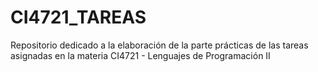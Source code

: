 # CI4721_TAREAS
Repositorio dedicado a la elaboración de la parte prácticas de las tareas asignadas en la materia CI4721 - Lenguajes de Programación II
